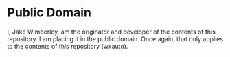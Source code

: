 # Public Domain
I, Jake Wimberley, am the originator and developer of the contents of this repository. I am placing it in the public domain.
Once again, that only applies to the contents of this repository (wxauto).
